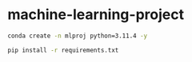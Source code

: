 # machine-learning-project

```bash
conda create -n mlproj python=3.11.4 -y
```
```bash
pip install -r requirements.txt
```


